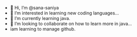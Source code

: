 - 👋 Hi, I’m @sana-saniya
- 👀 I’m interested in  learning new coding languages...
- 🌱 I’m currently learning java.
- 💞️ I’m looking to collaborate on  how to learn more in java...
- iam learning to manage github.
<!---
sana-saniya/sana-saniya is a ✨ special ✨ repository because its `README.md` (this file) appears on your GitHub profile.
You can click the Preview link to take a look at your changes.
--->
